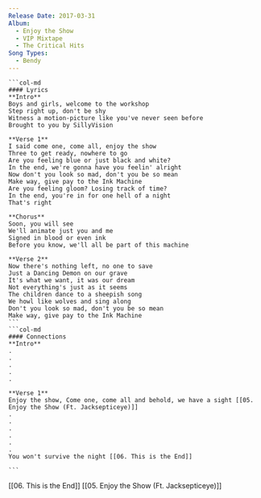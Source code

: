 ```yaml
---
Release Date: 2017-03-31
Album:
  - Enjoy the Show
  - VIP Mixtape
  - The Critical Hits
Song Types:
  - Bendy
---
```


````col
```col-md
#### Lyrics
**Intro**
Boys and girls, welcome to the workshop
Step right up, don't be shy
Witness a motion-picture like you've never seen before
Brought to you by SillyVision

**Verse 1**
I said come one, come all, enjoy the show
Three to get ready, nowhere to go
Are you feeling blue or just black and white?
In the end, we're gonna have you feelin' alright
Now don't you look so mad, don't you be so mean
Make way, give pay to the Ink Machine
Are you feeling gloom? Losing track of time?
In the end, you're in for one hell of a night
That's right

**Chorus**
Soon, you will see
We'll animate just you and me
Signed in blood or even ink
Before you know, we'll all be part of this machine

**Verse 2**
Now there's nothing left, no one to save
Just a Dancing Demon on our grave
It's what we want, it was our dream
Not everything's just as it seems
The children dance to a sheepish song
We howl like wolves and sing along
Don't you look so mad, don't you be so mean
Make way, give pay to the Ink Machine
```
```col-md
#### Connections
**Intro**
.
.
.
.
.

**Verse 1**
Enjoy the show, Come one, come all and behold, we have a sight [[05. Enjoy the Show (Ft. Jacksepticeye)]]
.
.
.
.
.
.
You won't survive the night [[06. This is the End]]

```
````
[[06. This is the End]]
[[05. Enjoy the Show (Ft. Jacksepticeye)]]